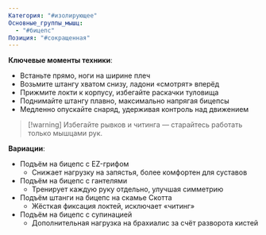 ```yaml
---
Категория: "#изолирующее"
Основные_группы_мышц:
  - "#бицепс"
Позиция: "#сокращенная"
---
```


**Ключевые моменты техники**:  
- Встаньте прямо, ноги на ширине плеч  
- Возьмите штангу хватом снизу, ладони «смотрят» вперёд  
- Прижмите локти к корпусу, избегайте раскачки туловища  
- Поднимайте штангу плавно, максимально напрягая бицепсы  
- Медленно опускайте снаряд, удерживая контроль над движением  

> [!warning] Избегайте рывков и читинга — старайтесь работать только мышцами рук.

**Вариации**:  
- Подъём на бицепс с EZ-грифом  
  - Снижает нагрузку на запястья, более комфортен для суставов  
- Подъём на бицепс с гантелями  
  - Тренирует каждую руку отдельно, улучшая симметрию  
- Подъём штанги на бицепс на скамье Скотта  
  - Жёсткая фиксация локтей, исключает «читинг»  
- Подъём на бицепс с супинацией  
  - Дополнительная нагрузка на брахиалис за счёт разворота кистей
